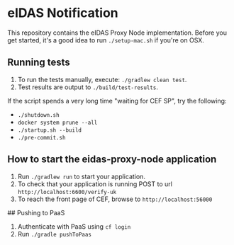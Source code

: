 # eIDAS Notification

This repository contains the eIDAS Proxy Node implementation. Before you get started, it's
a good idea to run `./setup-mac.sh` if you're on OSX.

## Running tests

1. To run the tests manually, execute: `./gradlew clean test`.
1. Test results are output to `./build/test-results`.

If the script spends a very long time "waiting for CEF SP", try the following:

* `./shutdown.sh`
* `docker system prune --all`
* `./startup.sh --build`
* `./pre-commit.sh`

## How to start the eidas-proxy-node application

1. Run `./gradlew run` to start your application.
1. To check that your application is running POST to url `http://localhost:6600/verify-uk`
1. To reach the front page of CEF, browse to `http://localhost:56000`

## Pushing to PaaS

1. Authenticate with PaaS using `cf login`
1. Run `./gradle pushToPaas`
